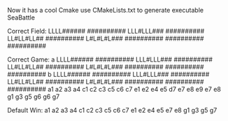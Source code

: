 Now it has a cool Cmake
use CMakeLists.txt to generate executable SeaBattle

Correct Field:
LLLL######
##########
LLL#LLL###
##########
LL#LL#LL##
##########
L#L#L#L###
##########
##########
##########

Correct Game:
a
LLLL######
##########
LLL#LLL###
##########
LL#LL#LL##
##########
L#L#L#L###
##########
##########
##########
b
LLLL######
##########
LLL#LLL###
##########
LL#LL#LL##
##########
L#L#L#L###
##########
##########
##########
a1
a2
a3
a4
c1
c2
c3
c5
c6
c7
e1
e2
e4
e5
d7
e7
e8
e9
e7
e8
g1
g3
g5
g6
g6
g7









Default Win:
a1
a2
a3
a4
c1
c2
c3
c5
c6
c7
e1
e2
e4
e5
e7
e8
g1
g3
g5
g7
